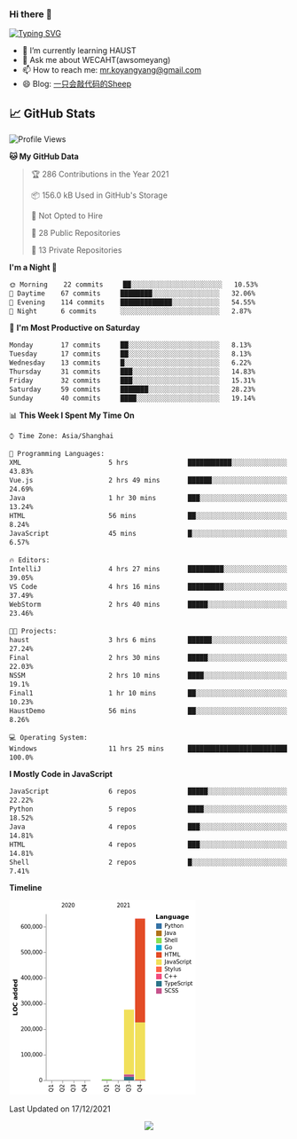 ### Hi there 👋

[![Typing SVG](https://readme-typing-svg.herokuapp.com?color=%23F78A63&lines=Here+are+some+ideas+to+get+you+started%3A)](https://git.io/typing-svg)

- 🌱 I’m currently learning HAUST
- 💬 Ask me about WECAHT(awsomeyang)
- 📫 How to reach me: mr.koyangyang@gmail.com
- 😄 Blog: [一只会敲代码的Sheep](https://codeyang.pages.dev/)


## &#x1f4c8; GitHub Stats
<!--START_SECTION:waka-->
![Profile Views](http://img.shields.io/badge/Profile%20Views-2-blue)

**🐱 My GitHub Data** 

> 🏆 286 Contributions in the Year 2021
 > 
> 📦 156.0 kB Used in GitHub's Storage 
 > 
> 🚫 Not Opted to Hire
 > 
> 📜 28 Public Repositories 
 > 
> 🔑 13 Private Repositories  
 > 
**I'm a Night 🦉** 

```text
🌞 Morning    22 commits     ██░░░░░░░░░░░░░░░░░░░░░░░   10.53% 
🌆 Daytime    67 commits     ████████░░░░░░░░░░░░░░░░░   32.06% 
🌃 Evening    114 commits    █████████████░░░░░░░░░░░░   54.55% 
🌙 Night      6 commits      ░░░░░░░░░░░░░░░░░░░░░░░░░   2.87%

```
📅 **I'm Most Productive on Saturday** 

```text
Monday       17 commits     ██░░░░░░░░░░░░░░░░░░░░░░░   8.13% 
Tuesday      17 commits     ██░░░░░░░░░░░░░░░░░░░░░░░   8.13% 
Wednesday    13 commits     █░░░░░░░░░░░░░░░░░░░░░░░░   6.22% 
Thursday     31 commits     ███░░░░░░░░░░░░░░░░░░░░░░   14.83% 
Friday       32 commits     ███░░░░░░░░░░░░░░░░░░░░░░   15.31% 
Saturday     59 commits     ███████░░░░░░░░░░░░░░░░░░   28.23% 
Sunday       40 commits     ████░░░░░░░░░░░░░░░░░░░░░   19.14%

```


📊 **This Week I Spent My Time On** 

```text
⌚︎ Time Zone: Asia/Shanghai

💬 Programming Languages: 
XML                      5 hrs               ███████████░░░░░░░░░░░░░░   43.83% 
Vue.js                   2 hrs 49 mins       ██████░░░░░░░░░░░░░░░░░░░   24.69% 
Java                     1 hr 30 mins        ███░░░░░░░░░░░░░░░░░░░░░░   13.24% 
HTML                     56 mins             ██░░░░░░░░░░░░░░░░░░░░░░░   8.24% 
JavaScript               45 mins             █░░░░░░░░░░░░░░░░░░░░░░░░   6.57%

🔥 Editors: 
IntelliJ                 4 hrs 27 mins       █████████░░░░░░░░░░░░░░░░   39.05% 
VS Code                  4 hrs 16 mins       █████████░░░░░░░░░░░░░░░░   37.49% 
WebStorm                 2 hrs 40 mins       █████░░░░░░░░░░░░░░░░░░░░   23.46%

🐱‍💻 Projects: 
haust                    3 hrs 6 mins        ██████░░░░░░░░░░░░░░░░░░░   27.24% 
Final                    2 hrs 30 mins       █████░░░░░░░░░░░░░░░░░░░░   22.03% 
NSSM                     2 hrs 10 mins       ████░░░░░░░░░░░░░░░░░░░░░   19.1% 
Final1                   1 hr 10 mins        ██░░░░░░░░░░░░░░░░░░░░░░░   10.23% 
HaustDemo                56 mins             ██░░░░░░░░░░░░░░░░░░░░░░░   8.26%

💻 Operating System: 
Windows                  11 hrs 25 mins      █████████████████████████   100.0%

```

**I Mostly Code in JavaScript** 

```text
JavaScript               6 repos             █████░░░░░░░░░░░░░░░░░░░░   22.22% 
Python                   5 repos             ████░░░░░░░░░░░░░░░░░░░░░   18.52% 
Java                     4 repos             ███░░░░░░░░░░░░░░░░░░░░░░   14.81% 
HTML                     4 repos             ███░░░░░░░░░░░░░░░░░░░░░░   14.81% 
Shell                    2 repos             █░░░░░░░░░░░░░░░░░░░░░░░░   7.41%

```


**Timeline**

![Chart not found](https://raw.githubusercontent.com/koyangyang/koyangyang/main/charts/bar_graph.png) 


 Last Updated on 17/12/2021
<!--END_SECTION:waka-->

<!-- <div align="center"><img src="https://github-readme-streak-stats.koyang.workers.dev/?user=koyangyang" ></div> -->

<div align="center"><img src="https://activity-graph.koyang.workers.dev/graph?username=koyangyang&theme=github-light" ></div>

<!-- <div align="center"><img src="https://cdn.jsdelivr.net/gh/koyangyang/hugo_comment/assets/github-contribution-grid-snake.svg" ></div> -->

<!-- ![](https://github-readme-stats.vercel.app/api?username=koyangyang&show_icons=true&theme=flag-india)![](https://github-readme-stats.vercel.app/api/top-langs/?username=koyangyang&layout=compact) -->
<!-- <div align="center"><img src="https://github-readme-stats.vercel.app/api?username=koyangyang&show_icons=true&theme=flag-india" ></div> -->
<!-- <img src="https://github-readme-stats.vercel.app/api/top-langs/?username=koyangyang&layout=compact" > -->



<!-- <div align="center"><img src="https://github-readme-stats.vercel.app/api/wakatime?username=koyangyang" ></div> -->


<!--
[![Top Langs](https://github-readme-stats.vercel.app/api/top-langs/?username=koyangyang&langs_count=8)](https://github.com/anuraghazra/github-readme-stats)
- 🔭 I’m currently working on ...
- 👯 I’m looking to collaborate on ...
- 🤔 I’m looking for help with ...
- 💬 Ask me about ...
- 📫 How to reach me: ...
- 😄 Pronouns: ...
- ⚡ Fun fact: ...
-->
